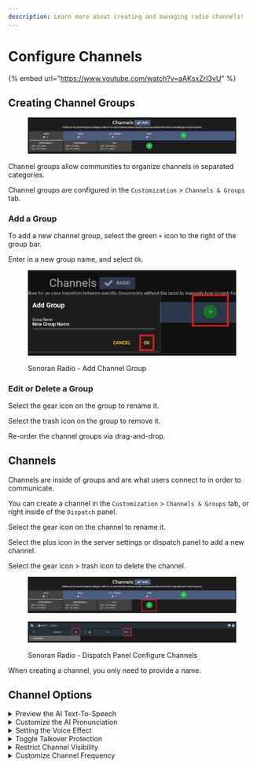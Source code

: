 ```yaml
---
description: Learn more about creating and managing radio channels!
---
```


# Configure Channels

{% embed url="https://www.youtube.com/watch?v=aAKsxZrI3vU" %}

## Creating Channel Groups

<figure><img src="../../../.gitbook/assets/image (1) (1) (1) (1) (1).png" alt=""><figcaption></figcaption></figure>

Channel groups allow communities to organize channels in separated categories.

Channel groups are configured in the `Customization` > `Channels & Groups` tab.

### Add a Group

To add a new channel group, select the green `+` icon to the right of the group bar.

Enter in a new group name, and select `Ok`.

<figure><img src="../../../.gitbook/assets/image (2) (1) (1).png" alt=""><figcaption><p>Sonoran Radio - Add Channel Group</p></figcaption></figure>

### Edit or Delete a Group

Select the gear icon on the group to rename it.

Select the trash icon on the group to remove it.

Re-order the channel groups via drag-and-drop.

## Channels

Channels are inside of groups and are what users connect to in order to communicate.

You can create a channel in the `Customization` > `Channels & Groups` tab, or right inside of the `Dispatch` panel.



Select the gear icon on the channel to rename it.

Select the plus icon in the server settings or dispatch panel to add a new channel.

Select the gear icon > trash icon to delete the channel.

<figure><img src="../../../.gitbook/assets/image (3) (1) (1).png" alt=""><figcaption></figcaption></figure>

<figure><img src="../../../.gitbook/assets/image (23).png" alt=""><figcaption><p>Sonoran Radio - Dispatch Panel Configure Channels</p></figcaption></figure>

When creating a channel, you only need to provide a name.

## Channel Options

<details>

<summary>Preview the AI Text-To-Speech</summary>

In the admin `Customize` tab, hovering over green the channel audio icon will play the text-to-speech audio stating the channel name.

A red icon indicates that the AI text-to-speech failed to generate. Simply re-save the channel to regenerate the audio file.

Users can enable or disable the channel text-to-speech playing when switching channels in their settings menu.

![](<../../../.gitbook/assets/image (48).png>)![](<../../../.gitbook/assets/image (53).png>)

</details>

<details>

<summary>Customize the AI Pronunciation</summary>

By toggling on the `Advanced` mode, you can manually adjust how the AI pronounces the channel name, which can be helpful for abbreviations and other non-common words.'

![](<../../../.gitbook/assets/image (47).png>)



</details>

<details>

<summary>Setting the Voice Effect</summary>

Use the `Voice Effect` dropdown to set the [custom voice effect style](custom-voice-effects.md) for the channel.

![](<../../../.gitbook/assets/image (49).png>)

</details>

<details>

<summary>Toggle Talkover Protection</summary>

Toggle the `Talkover` prevention button to allow or prevent multiple users from talking at once.

With talkover prevented, the [talkover error sound](custom-sfx.md) will play and prevent the user from activating their mic.

![](<../../../.gitbook/assets/image (50).png>)

</details>

<details>

<summary>Restrict Channel Visibility</summary>

Switch the channel's visibility to `Public` (everyone can see and connect) or `Private` to restrict which users can connect and transmit.

Private channels will appear in the [community member permissions tab](../../getting-started/invite-and-manage-users.md), or be [automatically managed with Sonoran CMS](../../integrations/sonoran-cms.md).

![](<../../../.gitbook/assets/image (51).png>)

</details>

<details>

<summary>Customize Channel Frequency</summary>

With `Advanced` mode toggled, you can also customize the recieve and transmit frequency numbers for more realism.

![](<../../../.gitbook/assets/image (52).png>)

</details>
